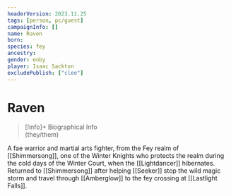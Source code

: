 ```yaml
---
headerVersion: 2023.11.25
tags: [person, pc/guest]
campaignInfo: []
name: Raven
born:
species: fey
ancestry:
gender: enby
player: Isaac Sackton
excludePublish: ["clee"]
---
```

# Raven
>[!info]+ Biographical Info  
> (they/them)

A fae warrior and martial arts fighter, from the Fey realm of [[Shimmersong]], one of the Winter Knights who protects the realm during the cold days of the Winter Court, when the [[Lightdancer]] hibernates. Returned to [[Shimmersong]] after helping [[Seeker]] stop the wild magic storm and travel through [[Amberglow]] to the fey crossing at [[Lastlight Falls]]. 